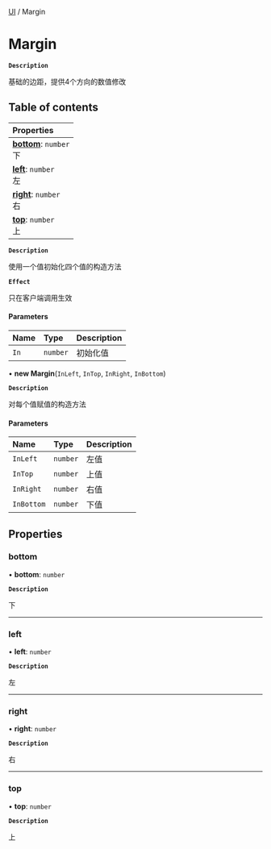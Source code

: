 [UI](../modules/UI.UI.md) / Margin

# Margin <Badge type="tip" text="Class" />

**`Description`**

基础的边距，提供4个方向的数值修改

## Table of contents

| Properties |
| :-----|
| **[bottom](UI.Margin.md#bottom)**: `number` <br> 下|
| **[left](UI.Margin.md#left)**: `number` <br> 左|
| **[right](UI.Margin.md#right)**: `number` <br> 右|
| **[top](UI.Margin.md#top)**: `number` <br> 上|

**`Description`**

使用一个值初始化四个值的构造方法

**`Effect`**

只在客户端调用生效

#### Parameters

| Name | Type | Description |
| :------ | :------ | :------ |
| `In` | `number` | 初始化值 |

• **new Margin**(`InLeft`, `InTop`, `InRight`, `InBottom`)

**`Description`**

对每个值赋值的构造方法

#### Parameters

| Name | Type | Description |
| :------ | :------ | :------ |
| `InLeft` | `number` | 左值 |
| `InTop` | `number` | 上值 |
| `InRight` | `number` | 右值 |
| `InBottom` | `number` | 下值 |

## Properties

### bottom

• **bottom**: `number`

**`Description`**

下

___

### left

• **left**: `number`

**`Description`**

左

___

### right

• **right**: `number`

**`Description`**

右

___

### top

• **top**: `number`

**`Description`**

上
